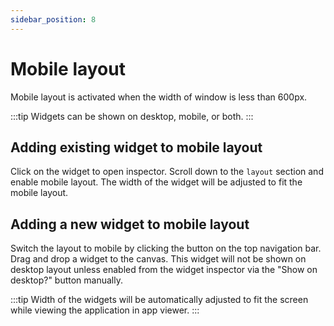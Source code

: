 ```yaml
---
sidebar_position: 8
---
```


# Mobile layout

Mobile layout is activated when the width of window is less than 600px. 

:::tip
Widgets can be shown on desktop, mobile, or both.
:::

## Adding existing widget to mobile layout 
Click on the widget to open inspector. Scroll down to the `layout` section and enable mobile layout. The width of the widget will be adjusted to fit the mobile layout. 

## Adding a new widget to mobile layout
Switch the layout to mobile by clicking the button on the top navigation bar. Drag and drop a widget to the canvas. This widget will not be shown on desktop layout unless enabled from the widget inspector via the "Show on desktop?" button manually.

:::tip
Width of the widgets will be automatically adjusted to fit the screen while viewing the application in app viewer.
:::